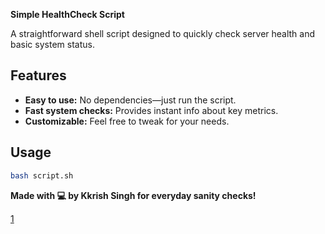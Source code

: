 **Simple HealthCheck Script**  

A straightforward shell script designed to quickly check server health and basic system status.  

## Features
- **Easy to use:** No dependencies—just run the script.
- **Fast system checks:** Provides instant info about key metrics.
- **Customizable:** Feel free to tweak for your needs.

## Usage
```bash
bash script.sh
```

**Made with 💻 by Kkrish Singh for everyday sanity checks!**

[1](https://github.com/kkrish-77/Simple-HealthCheck-Script)